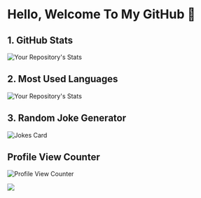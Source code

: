 # Hello, Welcome To My GitHub 👋

## 1. GitHub Stats
![Your Repository's Stats](https://github-readme-stats.vercel.app/api?username=Spiritual-Programmer&show_icons=true)

## 2. Most Used Languages
![Your Repository's Stats](https://github-readme-stats.vercel.app/api/top-langs/?username=Spiritual-Programmer&theme=blue-green)

## 3. Random Joke Generator
![Jokes Card](https://readme-jokes.vercel.app/api)

## Profile View Counter
![Profile View Counter](https://komarev.com/ghpvc/?username=Spiritual-Programmer)


<!--
**Spiritual-Programmer/Spiritual-Programmer** is a ✨ _special_ ✨ repository because its `README.md` (this file) appears on your GitHub profile.

Here are some ideas to get you started:

- 🔭 I’m currently working on ...
- 🌱 I’m currently learning ...
- 👯 I’m looking to collaborate on ...
- 🤔 I’m looking for help with ...
- 💬 Ask me about ...
- 📫 How to reach me: ...
- 😄 Pronouns: ...
- ⚡ Fun fact: ...
-->

![](https://hit.yhype.me/github/profile?user_id=19849669)

